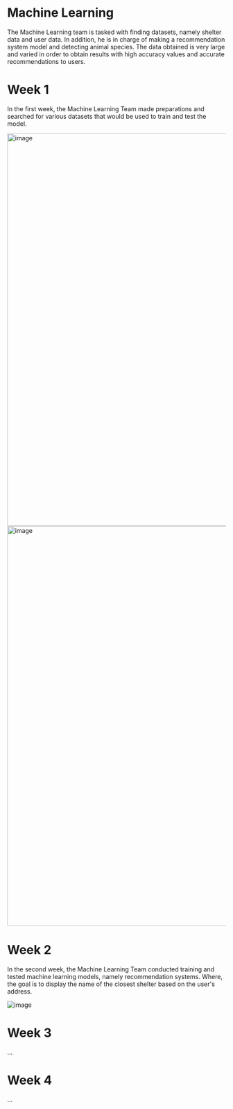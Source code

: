 # Machine Learning

The Machine Learning team is tasked with finding datasets, namely shelter data and user data. In addition, he is in charge of making a recommendation system model and detecting animal species. The data obtained is very large and varied in order to obtain results with high accuracy values and accurate recommendations to users.

# Week 1
In the first week, the Machine Learning Team made preparations and searched for various datasets that would be used to train and test the model.


<img width="904" alt="image" src="https://github.com/Ivanrasyid89/capstone_project_C23-PR486/assets/98071016/bec7cd7b-4f6c-455f-8516-35ed68fd6e92">
<img width="920" alt="image" src="https://github.com/Ivanrasyid89/capstone_project_C23-PR486/assets/98071016/9342d7cd-dd76-442f-809f-d680f496aa40">


# Week 2 
In the second week, the Machine Learning Team conducted training and tested machine learning models, namely recommendation systems. Where, the goal is to display the name of the closest shelter based on the user's address.


![image](https://github.com/Ivanrasyid89/capstone_project_C23-PR486/assets/98071016/f579c66b-3038-4c5d-a1b9-0ca0b54c90d7)


# Week 3
...

# Week 4
...
